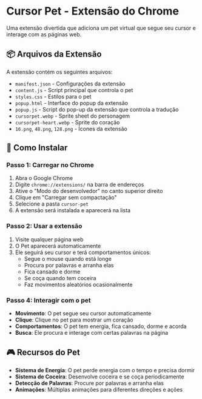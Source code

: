 # Cursor Pet - Extensão do Chrome

Uma extensão divertida que adiciona um pet virtual que segue seu cursor e interage com as páginas web.

## 📦 Arquivos da Extensão

A extensão contém os seguintes arquivos:

- `manifest.json` - Configurações da extensão
- `content.js` - Script principal que controla o pet
- `styles.css` - Estilos para o pet
- `popup.html` - Interface do popup da extensão
- `popup.js` - Script do pop-up da extensão que controla a tradução
- `cursorpet.webp` - Sprite sheet do personagem
- `cursorpet-heart.webp` - Sprite do coração
- `16.png`, `48.png`, `128.png` - Ícones da extensão

## 🚀 Como Instalar

### Passo 1: Carregar no Chrome
1. Abra o Google Chrome
2. Digite `chrome://extensions/` na barra de endereços
3. Ative o "Modo do desenvolvedor" no canto superior direito
4. Clique em "Carregar sem compactação"
5. Selecione a pasta `cursor-pet`
6. A extensão será instalada e aparecerá na lista

### Passo 2: Usar a extensão
1. Visite qualquer página web
2. O Pet aparecerá automaticamente
3. Ele seguirá seu cursor e terá comportamentos únicos:
   - Segue o mouse quando está longe
   - Procura por palavras e arranha elas
   - Fica cansado e dorme
   - Se coça quando tem coceira
   - Faz movimentos aleatórios ocasionalmente

### Passo 4: Interagir com o pet
- **Movimento**: O pet segue seu cursor automaticamente
- **Clique**: Clique no pet para mostrar um coração
- **Comportamentos**: O pet tem energia, fica cansado, dorme e acorda
- **Busca**: Ele procura e interage com certas palavras na página

## 🎮 Recursos do Pet

- **Sistema de Energia**: O pet perde energia com o tempo e precisa dormir
- **Sistema de Coceira**: Desenvolve coceira e se coça periodicamente
- **Detecção de Palavras**: Procure por palavras e arranha elas
- **Animações**: Múltiplas animações para diferentes direções e ações